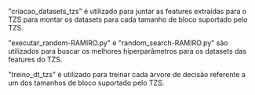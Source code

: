 "criacao_datasets_tzs" é utilizado para juntar as features extraídas para o TZS para montar os datasets para cada tamanho de bloco suportado pelo TZS.

"executar_random-RAMIRO.py" e "random_search-RAMIRO.py" são utilizados para buscar os melhores hiperparâmetros para os datasets das features do TZS.

"treino_dt_tzs" é utilizado para treinar cada árvore de decisão referente a um dos tamanhos de bloco suportado pelo TZS.
